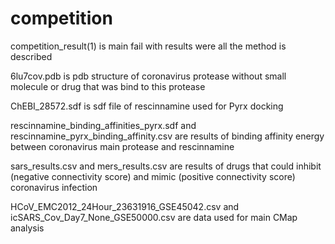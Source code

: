 # competition
competition_result(1) is main fail with results were all the method is described


6lu7cov.pdb is pdb structure of coronavirus protease without  small molecule or drug that was bind to this protease


ChEBI_28572.sdf is sdf file of rescinnamine used for Pyrx docking


rescinnamine_binding_affinities_pyrx.sdf and rescinnamine_pyrx_binding_affinity.csv are results of binding affinity energy between
coronavirus main protease and rescinnamine


sars_results.csv and mers_results.csv are results of drugs that could inhibit (negative connectivity score) and mimic (positive 
connectivity score) coronavirus infection


HCoV_EMC2012_24Hour_23631916_GSE45042.csv and icSARS_Cov_Day7_None_GSE50000.csv are data used for main CMap analysis
